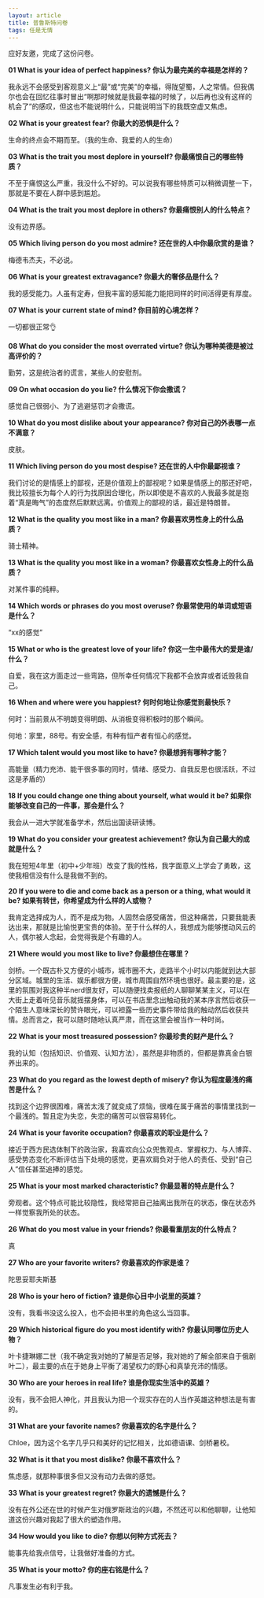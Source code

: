 ```yaml
---
layout: article
title: 普鲁斯特问卷
tags: 任是无情
---
```

应好友邀，完成了这份问卷。

**01 What is your idea of perfect happiness? 你认为最完美的幸福是怎样的？**

我永远不会感受到客观意义上“最”或“完美”的幸福，得陇望蜀，人之常情。但我偶尔也会在回忆往事时冒出“啊那时候就是我最幸福的时候了，以后再也没有这样的机会了”的感叹，但这也不能说明什么，只能说明当下的我既空虚又焦虑。


**02 What is your greatest fear? 你最大的恐惧是什么？**

生命的终点会不期而至。（我的生命、我爱的人的生命）


**03 What is the trait you most deplore in yourself? 你最痛恨自己的哪些特质？**

不至于痛恨这么严重，我没什么不好的。可以说我有哪些特质可以稍微调整一下，那就是不要在人群中感到尴尬。


**04 What is the trait you most deplore in others? 你最痛恨别人的什么特点？**

没有边界感。


**05 Which living person do you most admire? 还在世的人中你最欣赏的是谁？**

梅德韦杰夫，不必说。


**06 What is your greatest extravagance? 你最大的奢侈品是什么？**

我的感受能力。人虽有定寿，但我丰富的感知能力能把同样的时间活得更有厚度。


**07 What is your current state of mind? 你目前的心境怎样？**

一切都很正常👌


**08 What do you consider the most overrated virtue? 你认为哪种美德是被过高评价的？**

勤劳，这是统治者的谎言，某些人的安慰剂。


**09 On what occasion do you lie? 什么情况下你会撒谎？**

感觉自己很弱小、为了逃避惩罚才会撒谎。


**10 What do you most dislike about your appearance? 你对自己的外表哪一点不满意？**

皮肤。


**11 Which living person do you most despise? 还在世的人中你最鄙视谁？**

我们讨论的是情感上的鄙视，还是价值观上的鄙视呢？如果是情感上的那还好吧，我比较擅长为每个人的行为找原因合理化，所以即使是不喜欢的人我最多就是抱着“真是晦气”的态度然后默默远离。价值观上的鄙视的话，最近是特朗普。


**12 What is the quality you most like in a man? 你最喜欢男性身上的什么品质？**

骑士精神。


**13 What is the quality you most like in a woman? 你最喜欢女性身上的什么品质？**

对某件事的纯粹。


**14 Which words or phrases do you most overuse? 你最常使用的单词或短语是什么？**

“xx的感觉”


**15 What or who is the greatest love of your life? 你这一生中最伟大的爱是谁/什么？**

自爱，我在这方面走过一些弯路，但所幸任何情况下我都不会放弃或者诋毁我自己。


**16 When and where were you happiest? 何时何地让你感觉到最快乐？**

何时：当前景从不明朗变得明朗、从消极变得积极时的那个瞬间。

何地：家里，88号。有安全感，有种有恒产者有恒心的感觉。


**17 Which talent would you most like to have? 你最想拥有哪种才能？**

高能量（精力充沛、能干很多事的同时，情绪、感受力、自我反思也很活跃，不过这是矛盾的）


**18 If you could change one thing about yourself, what would it be? 如果你能够改变自己的一件事，那会是什么？**

我会从一进大学就准备学术，然后出国读研读博。


**19 What do you consider your greatest achievement? 你认为自己最大的成就是什么？**

我在短短4年里（初中+少年班）改变了我的性格，我字面意义上学会了勇敢，这使我相信没有什么是我做不到的。


**20 If you were to die and come back as a person or a thing, what would it be? 如果有转世，你希望成为什么样的人或物？**

我肯定选择成为人，而不是成为物。人固然会感受痛苦，但这种痛苦，只要我能表达出来，那就是比愉悦更宝贵的体验。至于什么样的人，我想成为能够搅动风云的人，偶尔被人念起，会觉得我是个有趣的人。


**21 Where would you most like to live? 你最想住在哪里？**

剑桥。一个既古朴又方便的小城市，城市圈不大，走路半个小时以内能就到达大部分区域。城里的生活、娱乐都很方便，城市周围自然环境也很好。最主要的是，这里的氛围对我这种半nerd很友好，可以随便找卖报纸的人聊聊某某主义，可以在大街上走着听见音乐就摇摆身体，可以在书店里念出触动我的某本序言然后收获一个陌生人意味深长的赞许眼光，可以袒露一些历史事件带给我的触动然后收获共情。总而言之，我可以随时随地认真严肃，而在这里会被当作一种时尚。


**22 What is your most treasured possession? 你最珍贵的财产是什么？**

我的认知（包括知识、价值观、认知方法），虽然是非物质的，但都是靠真金白银养出来的。


**23 What do you regard as the lowest depth of misery? 你认为程度最浅的痛苦是什么？**

找到这个边界很困难，痛苦太浅了就变成了烦恼，很难在属于痛苦的事情里找到一个最浅的。暂且定为失恋，失恋的痛苦可以很容易转化。


**24 What is your favorite occupation? 你最喜欢的职业是什么？**

接近于西方民选体制下的政治家，我喜欢向公众兜售观点、掌握权力、与人博弈、感受势态变化不断评估当下处境的感觉，更喜欢肩负对于他人的责任、受到“自己人”信任甚至追捧的感觉。


**25 What is your most marked characteristic? 你最显著的特点是什么？**

旁观者。这个特点可能比较隐性，我经常把自己抽离出我所在的状态，像在状态外一样觉察我所处的状态。


**26 What do you most value in your friends? 你最看重朋友的什么特点？**

真


**27 Who are your favorite writers? 你最喜欢的作家是谁？**

陀思妥耶夫斯基


**28 Who is your hero of fiction? 谁是你心目中小说里的英雄？**

没有，我看书没这么投入，也不会把书里的角色这么当回事。


**29 Which historical figure do you most identify with? 你最认同哪位历史人物？**

叶卡捷琳娜二世（我不确定我对她的了解是否足够，我对她的了解全部来自于俄剧叶二），最主要的点在于她身上平衡了渴望权力的野心和真挚充沛的情感。


**30 Who are your heroes in real life? 谁是你现实生活中的英雄？**

没有，我不会把人神化，并且我认为把一个现实存在的人当作英雄这种想法是有害的。


**31 What are your favorite names? 你最喜欢的名字是什么？**

Chloe，因为这个名字几乎只和美好的记忆相关，比如德语课、剑桥暑校。


**32 What is it that you most dislike? 你最不喜欢什么？**

焦虑感，就那种事很多但又没有动力去做的感觉。


**33 What is your greatest regret? 你最大的遗憾是什么？**

没有在外公还在世的时候产生对俄罗斯政治的兴趣，不然还可以和他聊聊，让他知道这份兴趣对我起了很大的塑造作用。


**34 How would you like to die? 你想以何种方式死去？**

能事先给我点信号，让我做好准备的方式。


**35 What is your motto? 你的座右铭是什么？**

凡事发生必有利于我。